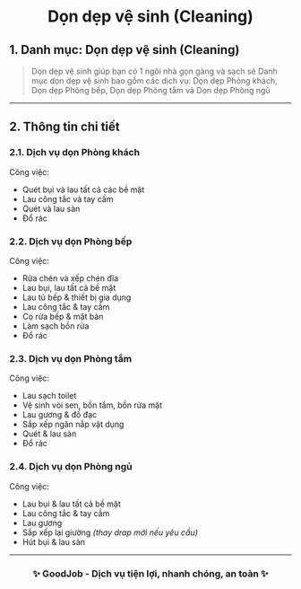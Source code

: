 <h1 align="center"> Dọn dẹp vệ sinh (Cleaning) </h1>

## 1. Danh mục: Dọn dẹp vệ sinh (Cleaning)
> Dọn dẹp vệ sinh giúp bạn có 1 ngôi nhà gọn gàng và sạch sẽ
> Danh mục dọn dẹp vệ sinh bao gồm các dịch vụ: Dọn dẹp Phòng khách, Dọn dẹp Phòng bếp, Dọn dẹp Phòng tắm và Dọn dẹp Phòng ngủ

---

## 2. Thông tin chi tiết

### 2.1. Dịch vụ dọn **Phòng khách**
Công việc:
  - Quét bụi và lau tất cả các bề mặt  
  - Lau công tắc và tay cầm  
  - Quét và lau sàn  
  - Đổ rác  

### 2.2. Dịch vụ dọn **Phòng bếp**
Công việc:
  - Rửa chén và xếp chén đĩa  
  - Lau bụi, lau tất cả bề mặt  
  - Lau tủ bếp & thiết bị gia dụng  
  - Lau công tắc & tay cầm  
  - Cọ rửa bếp & mặt bàn  
  - Làm sạch bồn rửa  
  - Đổ rác  

### 2.3. Dịch vụ dọn **Phòng tắm**
Công việc:
  - Lau sạch toilet  
  - Vệ sinh vòi sen, bồn tắm, bồn rửa mặt  
  - Lau gương & đồ đạc  
  - Sắp xếp ngăn nắp vật dụng  
  - Quét & lau sàn  
  - Đổ rác  

### 2.4. Dịch vụ dọn **Phòng ngủ**
Công việc:
  - Lau bụi & lau tất cả bề mặt  
  - Lau công tắc & tay cầm  
  - Lau gương  
  - Sắp xếp lại giường *(thay drap mới nếu yêu cầu)*  
  - Hút bụi & lau sàn  

---

<h3 align="center">✨ GoodJob - Dịch vụ tiện lợi, nhanh chóng, an toàn ✨</h3>